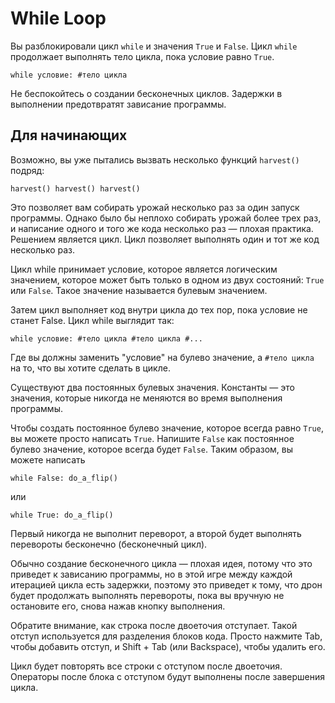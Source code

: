 # While Loop
Вы разблокировали цикл `while` и значения `True` и `False`. Цикл `while` продолжает выполнять тело цикла, пока условие равно `True`.

`while условие:
	#тело цикла`

Не беспокойтесь о создании бесконечных циклов. Задержки в выполнении предотвратят зависание программы.

## Для начинающих
Возможно, вы уже пытались вызвать несколько функций `harvest()` подряд:

`harvest()
harvest()
harvest()`

Это позволяет вам собирать урожай несколько раз за один запуск программы.
Однако было бы неплохо собирать урожай более трех раз, и написание одного и того же кода несколько раз — плохая практика.
Решением является цикл.
Цикл позволяет выполнять один и тот же код несколько раз.

Цикл while принимает условие, которое является логическим значением, которое может быть только в одном из двух состояний: `True` или `False`.
Такое значение называется булевым значением.

Затем цикл выполняет код внутри цикла до тех пор, пока условие не станет False.
Цикл while выглядит так:

`while условие:
	#тело цикла
	#тело цикла
	#...`

Где вы должны заменить "условие" на булево значение, а `#тело цикла` на то, что вы хотите сделать в цикле.

Существуют два постоянных булевых значения. Константы — это значения, которые никогда не меняются во время выполнения программы.

Чтобы создать постоянное булево значение, которое всегда равно `True`, вы можете просто написать `True`. Напишите `False` как постоянное булево значение, которое всегда будет `False`.
Таким образом, вы можете написать

`while False:
	do_a_flip()`

или

`while True:
	do_a_flip()`

Первый никогда не выполнит переворот, а второй будет выполнять перевороты бесконечно (бесконечный цикл).

Обычно создание бесконечного цикла — плохая идея, потому что это приведет к зависанию программы, но в этой игре между каждой итерацией цикла есть задержки, поэтому это приведет к тому, что дрон будет продолжать выполнять перевороты, пока вы вручную не остановите его, снова нажав кнопку выполнения.

Обратите внимание, как строка после двоеточия отступает. Такой отступ используется для разделения блоков кода.
Просто нажмите Tab, чтобы добавить отступ, и Shift + Tab (или Backspace), чтобы удалить его.

Цикл будет повторять все строки с отступом после двоеточия.
Операторы после блока с отступом будут выполнены после завершения цикла.
